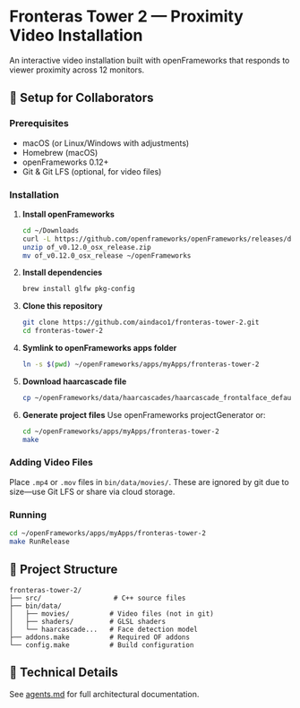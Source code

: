 # Fronteras Tower 2 — Proximity Video Installation

An interactive video installation built with openFrameworks that responds to viewer proximity across 12 monitors.

## 🚀 Setup for Collaborators

### Prerequisites
- macOS (or Linux/Windows with adjustments)
- Homebrew (macOS)
- openFrameworks 0.12+
- Git & Git LFS (optional, for video files)

### Installation

1. **Install openFrameworks**
   ```bash
   cd ~/Downloads
   curl -L https://github.com/openframeworks/openFrameworks/releases/download/0.12.0/of_v0.12.0_osx_release.zip -o of_v0.12.0_osx_release.zip
   unzip of_v0.12.0_osx_release.zip
   mv of_v0.12.0_osx_release ~/openFrameworks
   ```

2. **Install dependencies**
   ```bash
   brew install glfw pkg-config
   ```

3. **Clone this repository**
   ```bash
   git clone https://github.com/aindaco1/fronteras-tower-2.git
   cd fronteras-tower-2
   ```

4. **Symlink to openFrameworks apps folder**
   ```bash
   ln -s $(pwd) ~/openFrameworks/apps/myApps/fronteras-tower-2
   ```

5. **Download haarcascade file**
   ```bash
   cp ~/openFrameworks/data/haarcascades/haarcascade_frontalface_default.xml bin/data/
   ```

6. **Generate project files**
   Use openFrameworks projectGenerator or:
   ```bash
   cd ~/openFrameworks/apps/myApps/fronteras-tower-2
   make
   ```

### Adding Video Files

Place `.mp4` or `.mov` files in `bin/data/movies/`. These are ignored by git due to size—use Git LFS or share via cloud storage.

### Running

```bash
cd ~/openFrameworks/apps/myApps/fronteras-tower-2
make RunRelease
```

## 📁 Project Structure

```
fronteras-tower-2/
├── src/                  # C++ source files
├── bin/data/
│   ├── movies/          # Video files (not in git)
│   ├── shaders/         # GLSL shaders
│   └── haarcascade...   # Face detection model
├── addons.make          # Required OF addons
└── config.make          # Build configuration
```

## 🎨 Technical Details

See [agents.md](agents.md) for full architectural documentation.